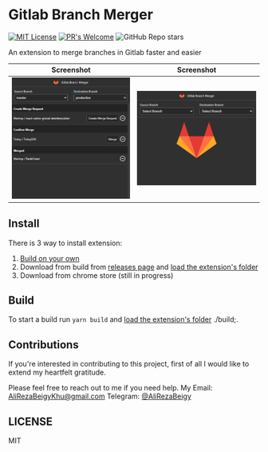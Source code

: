 # Gitlab Branch Merger

[![MIT License](https://img.shields.io/badge/License-MIT-yellow.svg?style=for-the-badge)](https://github.com/AliRezaBeigy/GitlabBranchMerger/blob/master/LICENSE)
[![PR's Welcome](https://img.shields.io/badge/PRs-welcome-brightgreen.svg?style=for-the-badge)](http://makeapullrequest.com)
![GitHub Repo stars](https://img.shields.io/github/stars/AliRezaBeigy/GitlabBranchMerger?style=for-the-badge)

An extension to merge branches in Gitlab faster and easier

Screenshot | Screenshot
--- | ---
![](https://raw.githubusercontent.com/AliRezaBeigy/GitlabBranchMerger/master/screenshots/1.png) | ![](https://raw.githubusercontent.com/AliRezaBeigy/GitlabBranchMerger/master/screenshots/2.png)

## Install
There is 3 way to install extension:
1. [Build on your own](#Build)
2. Download from build from [releases page](https://github.com/AliRezaBeigy/GitlabBranchMerger/releases) and [load the extension's folder](https://developer.chrome.com/extensions/getstarted#unpacked)
3. Download from chrome store (still in progress)

## Build

To start a build run ```yarn build``` and [load the extension's folder](https://developer.chrome.com/extensions/getstarted#unpacked) ./build;.

## Contributions

If you're interested in contributing to this project, first of all I would like to extend my heartfelt gratitude.

Please feel free to reach out to me if you need help. My Email: AliRezaBeigyKhu@gmail.com
Telegram: [@AliRezaBeigy](https://t.me/AliRezaBeigyKhu)

## LICENSE

MIT

